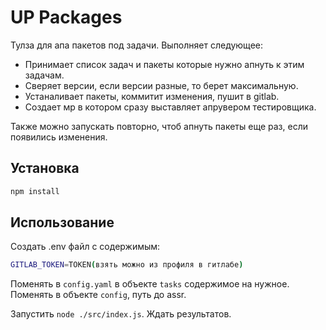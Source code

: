 # UP Packages

Тулза для апа пакетов под задачи. Выполняет следующее:
* Принимает список задач и пакеты которые нужно апнуть к этим задачам.
* Сверяет версии, если версии разные, то берет максимальную.
* Устаналивает пакеты, коммитит изменения, пушит в gitlab.
* Создает мр в котором сразу выставляет апрувером тестировщика.


Также можно запускать повторно, чтоб апнуть пакеты еще раз, если появились изменения.

## Установка

```bash
npm install
```

## Использование

Создать .env файл с содержимым:
```bash
GITLAB_TOKEN=TOKEN(взять можно из профиля в гитлабе)
```

Поменять в `config.yaml` в объекте `tasks` содержимое на нужное. Поменять в объекте `config`, путь до assr.

Запустить `node ./src/index.js`. Ждать результатов.
